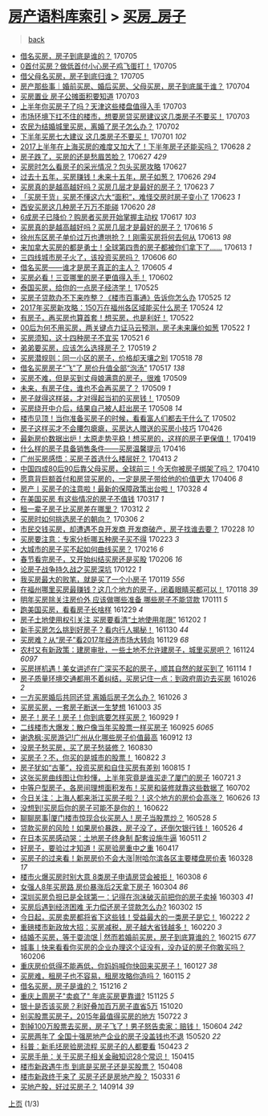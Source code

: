 [房产语料库索引](../../README.md)  > [买房_房子](买房_房子.md)
====
> [back](../README.md)

- [借名买房，房子到底是谁的？](http://jkwz.applinzi.com/ittc/6986871512098145284.html#%E5%80%9F%E5%90%8D%E4%B9%B0%E6%88%BF%EF%BC%8C%E6%88%BF%E5%AD%90%E5%88%B0%E5%BA%95%E6%98%AF%E8%B0%81%E7%9A%84%EF%BC%9F) 170705  
- [0首付买房？做低首付小心房子鸡飞蛋打！](http://jkwz.applinzi.com/ittc/6986848739455927301.html#0%E9%A6%96%E4%BB%98%E4%B9%B0%E6%88%BF%EF%BC%9F%E5%81%9A%E4%BD%8E%E9%A6%96%E4%BB%98%E5%B0%8F%E5%BF%83%E6%88%BF%E5%AD%90%E9%B8%A1%E9%A3%9E%E8%9B%8B%E6%89%93%EF%BC%81) 170705  
- [借父母名买房，房子到底归谁？](http://jkwz.applinzi.com/ittc/6986800785760191492.html#%E5%80%9F%E7%88%B6%E6%AF%8D%E5%90%8D%E4%B9%B0%E6%88%BF%EF%BC%8C%E6%88%BF%E5%AD%90%E5%88%B0%E5%BA%95%E5%BD%92%E8%B0%81%EF%BC%9F) 170705  
- [房产那些事｜婚前买房、婚后买房、父母买房，房子到底属于谁？](http://jkwz.applinzi.com/ittc/6986445784382702596.html#%E6%88%BF%E4%BA%A7%E9%82%A3%E4%BA%9B%E4%BA%8B%EF%BD%9C%E5%A9%9A%E5%89%8D%E4%B9%B0%E6%88%BF%E3%80%81%E5%A9%9A%E5%90%8E%E4%B9%B0%E6%88%BF%E3%80%81%E7%88%B6%E6%AF%8D%E4%B9%B0%E6%88%BF%EF%BC%8C%E6%88%BF%E5%AD%90%E5%88%B0%E5%BA%95%E5%B1%9E%E4%BA%8E%E8%B0%81%EF%BC%9F) 170704  
- [买房置业 房子公摊面积要知道](http://jkwz.applinzi.com/ittc/6986103141672944644.html#%E4%B9%B0%E6%88%BF%E7%BD%AE%E4%B8%9A+%E6%88%BF%E5%AD%90%E5%85%AC%E6%91%8A%E9%9D%A2%E7%A7%AF%E8%A6%81%E7%9F%A5%E9%81%93) 170703  
- [上半年你买房子了吗？天津这些楼盘值得入手](http://jkwz.applinzi.com/ittc/6986102306935145477.html#%E4%B8%8A%E5%8D%8A%E5%B9%B4%E4%BD%A0%E4%B9%B0%E6%88%BF%E5%AD%90%E4%BA%86%E5%90%97%EF%BC%9F%E5%A4%A9%E6%B4%A5%E8%BF%99%E4%BA%9B%E6%A5%BC%E7%9B%98%E5%80%BC%E5%BE%97%E5%85%A5%E6%89%8B) 170703  
- [市场环境下扛不住的楼市，想要房贷买房建议这几类房子不要买！](http://jkwz.applinzi.com/ittc/6986039883477812229.html#%E5%B8%82%E5%9C%BA%E7%8E%AF%E5%A2%83%E4%B8%8B%E6%89%9B%E4%B8%8D%E4%BD%8F%E7%9A%84%E6%A5%BC%E5%B8%82%EF%BC%8C%E6%83%B3%E8%A6%81%E6%88%BF%E8%B4%B7%E4%B9%B0%E6%88%BF%E5%BB%BA%E8%AE%AE%E8%BF%99%E5%87%A0%E7%B1%BB%E6%88%BF%E5%AD%90%E4%B8%8D%E8%A6%81%E4%B9%B0%EF%BC%81) 170703  
- [农民为结婚城里买房，离婚了房子怎么办？](http://jkwz.applinzi.com/ittc/6985834995170935813.html#%E5%86%9C%E6%B0%91%E4%B8%BA%E7%BB%93%E5%A9%9A%E5%9F%8E%E9%87%8C%E4%B9%B0%E6%88%BF%EF%BC%8C%E7%A6%BB%E5%A9%9A%E4%BA%86%E6%88%BF%E5%AD%90%E6%80%8E%E4%B9%88%E5%8A%9E%EF%BC%9F) 170702  
- [下半年买房七大建议 这几类房子不要买！](http://jkwz.applinzi.com/ittc/6985315838079796229.html#%E4%B8%8B%E5%8D%8A%E5%B9%B4%E4%B9%B0%E6%88%BF%E4%B8%83%E5%A4%A7%E5%BB%BA%E8%AE%AE+%E8%BF%99%E5%87%A0%E7%B1%BB%E6%88%BF%E5%AD%90%E4%B8%8D%E8%A6%81%E4%B9%B0%EF%BC%81) 170701 *102* 
- [2017上半年在上海买房的难度又加大了！下半年房子还能买吗？](http://jkwz.applinzi.com/ittc/6984293441906148356.html#2017%E4%B8%8A%E5%8D%8A%E5%B9%B4%E5%9C%A8%E4%B8%8A%E6%B5%B7%E4%B9%B0%E6%88%BF%E7%9A%84%E9%9A%BE%E5%BA%A6%E5%8F%88%E5%8A%A0%E5%A4%A7%E4%BA%86%EF%BC%81%E4%B8%8B%E5%8D%8A%E5%B9%B4%E6%88%BF%E5%AD%90%E8%BF%98%E8%83%BD%E4%B9%B0%E5%90%97%EF%BC%9F) 170628 *2* 
- [房子跌了，买房的还是愁眉苦脸？](http://jkwz.applinzi.com/ittc/6983951183507883012.html#%E6%88%BF%E5%AD%90%E8%B7%8C%E4%BA%86%EF%BC%8C%E4%B9%B0%E6%88%BF%E7%9A%84%E8%BF%98%E6%98%AF%E6%84%81%E7%9C%89%E8%8B%A6%E8%84%B8%EF%BC%9F) 170627 *429* 
- [买房时怎么看房子的采光情况？包头买房攻略](http://jkwz.applinzi.com/ittc/6983890050050688005.html#%E4%B9%B0%E6%88%BF%E6%97%B6%E6%80%8E%E4%B9%88%E7%9C%8B%E6%88%BF%E5%AD%90%E7%9A%84%E9%87%87%E5%85%89%E6%83%85%E5%86%B5%EF%BC%9F%E5%8C%85%E5%A4%B4%E4%B9%B0%E6%88%BF%E6%94%BB%E7%95%A5) 170627  
- [过去十五年，买房赚钱！未来十五年，房子如葱？](http://jkwz.applinzi.com/ittc/6983499621421548548.html#%E8%BF%87%E5%8E%BB%E5%8D%81%E4%BA%94%E5%B9%B4%EF%BC%8C%E4%B9%B0%E6%88%BF%E8%B5%9A%E9%92%B1%EF%BC%81%E6%9C%AA%E6%9D%A5%E5%8D%81%E4%BA%94%E5%B9%B4%EF%BC%8C%E6%88%BF%E5%AD%90%E5%A6%82%E8%91%B1%EF%BC%9F) 170626 *294* 
- [买房真的是越高越好吗？买房几层才是最好的房子？](http://jkwz.applinzi.com/ittc/6982420310430057477.html#%E4%B9%B0%E6%88%BF%E7%9C%9F%E7%9A%84%E6%98%AF%E8%B6%8A%E9%AB%98%E8%B6%8A%E5%A5%BD%E5%90%97%EF%BC%9F%E4%B9%B0%E6%88%BF%E5%87%A0%E5%B1%82%E6%89%8D%E6%98%AF%E6%9C%80%E5%A5%BD%E7%9A%84%E6%88%BF%E5%AD%90%EF%BC%9F) 170623 *7* 
- [「买房干货」买房不懂这六大“面积”，难怪交房时房子变小了](http://jkwz.applinzi.com/ittc/6982382658746057733.html#%E3%80%8C%E4%B9%B0%E6%88%BF%E5%B9%B2%E8%B4%A7%E3%80%8D%E4%B9%B0%E6%88%BF%E4%B8%8D%E6%87%82%E8%BF%99%E5%85%AD%E5%A4%A7%E2%80%9C%E9%9D%A2%E7%A7%AF%E2%80%9D%EF%BC%8C%E9%9A%BE%E6%80%AA%E4%BA%A4%E6%88%BF%E6%97%B6%E6%88%BF%E5%AD%90%E5%8F%98%E5%B0%8F%E4%BA%86) 170623 *1* 
- [西安买房这几种房子万万不能碰](http://jkwz.applinzi.com/ittc/6981289025594721285.html#%E8%A5%BF%E5%AE%89%E4%B9%B0%E6%88%BF%E8%BF%99%E5%87%A0%E7%A7%8D%E6%88%BF%E5%AD%90%E4%B8%87%E4%B8%87%E4%B8%8D%E8%83%BD%E7%A2%B0) 170620 *28* 
- [6成房子已降价？购房者买房开始掌握主动权](http://jkwz.applinzi.com/ittc/6980182920328119301.html#6%E6%88%90%E6%88%BF%E5%AD%90%E5%B7%B2%E9%99%8D%E4%BB%B7%EF%BC%9F%E8%B4%AD%E6%88%BF%E8%80%85%E4%B9%B0%E6%88%BF%E5%BC%80%E5%A7%8B%E6%8E%8C%E6%8F%A1%E4%B8%BB%E5%8A%A8%E6%9D%83) 170617 *103* 
- [买房真的是越高越好吗？买房几层才是最好的房子？](http://jkwz.applinzi.com/ittc/6979769870454359045.html#%E4%B9%B0%E6%88%BF%E7%9C%9F%E7%9A%84%E6%98%AF%E8%B6%8A%E9%AB%98%E8%B6%8A%E5%A5%BD%E5%90%97%EF%BC%9F%E4%B9%B0%E6%88%BF%E5%87%A0%E5%B1%82%E6%89%8D%E6%98%AF%E6%9C%80%E5%A5%BD%E7%9A%84%E6%88%BF%E5%AD%90%EF%BC%9F) 170616 *5* 
- [徐州东区房子单价过万也遭哄抢？！刚需买房将何去何从](http://jkwz.applinzi.com/ittc/6978698366618698756.html#%E5%BE%90%E5%B7%9E%E4%B8%9C%E5%8C%BA%E6%88%BF%E5%AD%90%E5%8D%95%E4%BB%B7%E8%BF%87%E4%B8%87%E4%B9%9F%E9%81%AD%E5%93%84%E6%8A%A2%EF%BC%9F%EF%BC%81%E5%88%9A%E9%9C%80%E4%B9%B0%E6%88%BF%E5%B0%86%E4%BD%95%E5%8E%BB%E4%BD%95%E4%BB%8E) 170613 *98* 
- [来加拿大买房的都是勇士！全球第四贵的房子都被你们拿下了……](http://jkwz.applinzi.com/ittc/6978501285488624645.html#%E6%9D%A5%E5%8A%A0%E6%8B%BF%E5%A4%A7%E4%B9%B0%E6%88%BF%E7%9A%84%E9%83%BD%E6%98%AF%E5%8B%87%E5%A3%AB%EF%BC%81%E5%85%A8%E7%90%83%E7%AC%AC%E5%9B%9B%E8%B4%B5%E7%9A%84%E6%88%BF%E5%AD%90%E9%83%BD%E8%A2%AB%E4%BD%A0%E4%BB%AC%E6%8B%BF%E4%B8%8B%E4%BA%86%E2%80%A6%E2%80%A6) 170613 *1* 
- [三四线城市房子火了，该投资买房吗？](http://jkwz.applinzi.com/ittc/6975973259643192324.html#%E4%B8%89%E5%9B%9B%E7%BA%BF%E5%9F%8E%E5%B8%82%E6%88%BF%E5%AD%90%E7%81%AB%E4%BA%86%EF%BC%8C%E8%AF%A5%E6%8A%95%E8%B5%84%E4%B9%B0%E6%88%BF%E5%90%97%EF%BC%9F) 170606 *60* 
- [借名买房——谁才是房子真正的主人？](http://jkwz.applinzi.com/ittc/6975705557007598596.html#%E5%80%9F%E5%90%8D%E4%B9%B0%E6%88%BF%E2%80%94%E2%80%94%E8%B0%81%E6%89%8D%E6%98%AF%E6%88%BF%E5%AD%90%E7%9C%9F%E6%AD%A3%E7%9A%84%E4%B8%BB%E4%BA%BA%EF%BC%9F) 170605 *4* 
- [买房必看！三亚哪里的房子更值得入手！](http://jkwz.applinzi.com/ittc/6974539628039111684.html#%E4%B9%B0%E6%88%BF%E5%BF%85%E7%9C%8B%EF%BC%81%E4%B8%89%E4%BA%9A%E5%93%AA%E9%87%8C%E7%9A%84%E6%88%BF%E5%AD%90%E6%9B%B4%E5%80%BC%E5%BE%97%E5%85%A5%E6%89%8B%EF%BC%81) 170602  
- [泰国买房，给你的一点房子经济学！](http://jkwz.applinzi.com/ittc/6971627287957996548.html#%E6%B3%B0%E5%9B%BD%E4%B9%B0%E6%88%BF%EF%BC%8C%E7%BB%99%E4%BD%A0%E7%9A%84%E4%B8%80%E7%82%B9%E6%88%BF%E5%AD%90%E7%BB%8F%E6%B5%8E%E5%AD%A6%EF%BC%81) 170525  
- [买房子贷款办不下来咋整？《楼市百事通》告诉你怎么办](http://jkwz.applinzi.com/ittc/6971383612816491525.html#%E4%B9%B0%E6%88%BF%E5%AD%90%E8%B4%B7%E6%AC%BE%E5%8A%9E%E4%B8%8D%E4%B8%8B%E6%9D%A5%E5%92%8B%E6%95%B4%EF%BC%9F%E3%80%8A%E6%A5%BC%E5%B8%82%E7%99%BE%E4%BA%8B%E9%80%9A%E3%80%8B%E5%91%8A%E8%AF%89%E4%BD%A0%E6%80%8E%E4%B9%88%E5%8A%9E) 170525 *12* 
- [2017年买房新攻略：150万在福州各区域能买什么房子](http://jkwz.applinzi.com/ittc/6971275654547899397.html#2017%E5%B9%B4%E4%B9%B0%E6%88%BF%E6%96%B0%E6%94%BB%E7%95%A5%EF%BC%9A150%E4%B8%87%E5%9C%A8%E7%A6%8F%E5%B7%9E%E5%90%84%E5%8C%BA%E5%9F%9F%E8%83%BD%E4%B9%B0%E4%BB%80%E4%B9%88%E6%88%BF%E5%AD%90) 170524 *12* 
- [有房子，再买房也算首套！想买房，也是利好！](http://jkwz.applinzi.com/ittc/6970515128947573765.html#%E6%9C%89%E6%88%BF%E5%AD%90%EF%BC%8C%E5%86%8D%E4%B9%B0%E6%88%BF%E4%B9%9F%E7%AE%97%E9%A6%96%E5%A5%97%EF%BC%81%E6%83%B3%E4%B9%B0%E6%88%BF%EF%BC%8C%E4%B9%9F%E6%98%AF%E5%88%A9%E5%A5%BD%EF%BC%81) 170522  
- [00后为何不用买房，两关键点力证马云预测，房子未来廉价如葱](http://jkwz.applinzi.com/ittc/6970496635707589637.html#00%E5%90%8E%E4%B8%BA%E4%BD%95%E4%B8%8D%E7%94%A8%E4%B9%B0%E6%88%BF%EF%BC%8C%E4%B8%A4%E5%85%B3%E9%94%AE%E7%82%B9%E5%8A%9B%E8%AF%81%E9%A9%AC%E4%BA%91%E9%A2%84%E6%B5%8B%EF%BC%8C%E6%88%BF%E5%AD%90%E6%9C%AA%E6%9D%A5%E5%BB%89%E4%BB%B7%E5%A6%82%E8%91%B1) 170522 *1* 
- [买房须知，这十四种房子不宜买](http://jkwz.applinzi.com/ittc/6969699837581722628.html#%E4%B9%B0%E6%88%BF%E9%A1%BB%E7%9F%A5%EF%BC%8C%E8%BF%99%E5%8D%81%E5%9B%9B%E7%A7%8D%E6%88%BF%E5%AD%90%E4%B8%8D%E5%AE%9C%E4%B9%B0) 170521 *6* 
- [弟弟要买房，应该怎么选择房子？](http://jkwz.applinzi.com/ittc/6969274119966163973.html#%E5%BC%9F%E5%BC%9F%E8%A6%81%E4%B9%B0%E6%88%BF%EF%BC%8C%E5%BA%94%E8%AF%A5%E6%80%8E%E4%B9%88%E9%80%89%E6%8B%A9%E6%88%BF%E5%AD%90%EF%BC%9F) 170519 *2* 
- [买房潜规则：同一小区的房子，价格却天壤之别](http://jkwz.applinzi.com/ittc/6968953385171551236.html#%E4%B9%B0%E6%88%BF%E6%BD%9C%E8%A7%84%E5%88%99%EF%BC%9A%E5%90%8C%E4%B8%80%E5%B0%8F%E5%8C%BA%E7%9A%84%E6%88%BF%E5%AD%90%EF%BC%8C%E4%BB%B7%E6%A0%BC%E5%8D%B4%E5%A4%A9%E5%A3%A4%E4%B9%8B%E5%88%AB) 170518 *78* 
- [借名买房房子“飞”了 房价升值全部“泡汤”](http://jkwz.applinzi.com/ittc/6968580531510838276.html#%E5%80%9F%E5%90%8D%E4%B9%B0%E6%88%BF%E6%88%BF%E5%AD%90%E2%80%9C%E9%A3%9E%E2%80%9D%E4%BA%86+%E6%88%BF%E4%BB%B7%E5%8D%87%E5%80%BC%E5%85%A8%E9%83%A8%E2%80%9C%E6%B3%A1%E6%B1%A4%E2%80%9D) 170517 *138* 
- [买房不难，但是买到丈母娘满意的房子，很难](http://jkwz.applinzi.com/ittc/6965792863806817285.html#%E4%B9%B0%E6%88%BF%E4%B8%8D%E9%9A%BE%EF%BC%8C%E4%BD%86%E6%98%AF%E4%B9%B0%E5%88%B0%E4%B8%88%E6%AF%8D%E5%A8%98%E6%BB%A1%E6%84%8F%E7%9A%84%E6%88%BF%E5%AD%90%EF%BC%8C%E5%BE%88%E9%9A%BE) 170509  
- [未来，有房子住，谁也不会再买房了？](http://jkwz.applinzi.com/ittc/6965683024879420421.html#%E6%9C%AA%E6%9D%A5%EF%BC%8C%E6%9C%89%E6%88%BF%E5%AD%90%E4%BD%8F%EF%BC%8C%E8%B0%81%E4%B9%9F%E4%B8%8D%E4%BC%9A%E5%86%8D%E4%B9%B0%E6%88%BF%E4%BA%86%EF%BC%9F) 170509 *1* 
- [房子就得这样装，才对得起当初的买房钱！](http://jkwz.applinzi.com/ittc/6965615722561537028.html#%E6%88%BF%E5%AD%90%E5%B0%B1%E5%BE%97%E8%BF%99%E6%A0%B7%E8%A3%85%EF%BC%8C%E6%89%8D%E5%AF%B9%E5%BE%97%E8%B5%B7%E5%BD%93%E5%88%9D%E7%9A%84%E4%B9%B0%E6%88%BF%E9%92%B1%EF%BC%81) 170509  
- [买房绕开中介后，结果自己被人赶出房子](http://jkwz.applinzi.com/ittc/6965392997620384772.html#%E4%B9%B0%E6%88%BF%E7%BB%95%E5%BC%80%E4%B8%AD%E4%BB%8B%E5%90%8E%EF%BC%8C%E7%BB%93%E6%9E%9C%E8%87%AA%E5%B7%B1%E8%A2%AB%E4%BA%BA%E8%B5%B6%E5%87%BA%E6%88%BF%E5%AD%90) 170508 *14* 
- [楼市见顶！当你准备买房子的时候，看看富人们都去干什么了](http://jkwz.applinzi.com/ittc/6963104104506196997.html#%E6%A5%BC%E5%B8%82%E8%A7%81%E9%A1%B6%EF%BC%81%E5%BD%93%E4%BD%A0%E5%87%86%E5%A4%87%E4%B9%B0%E6%88%BF%E5%AD%90%E7%9A%84%E6%97%B6%E5%80%99%EF%BC%8C%E7%9C%8B%E7%9C%8B%E5%AF%8C%E4%BA%BA%E4%BB%AC%E9%83%BD%E5%8E%BB%E5%B9%B2%E4%BB%80%E4%B9%88%E4%BA%86) 170502  
- [房子这样买才不会腰包瘪瘪，买房达人赠送的买房小技巧](http://jkwz.applinzi.com/ittc/6960979006345184261.html#%E6%88%BF%E5%AD%90%E8%BF%99%E6%A0%B7%E4%B9%B0%E6%89%8D%E4%B8%8D%E4%BC%9A%E8%85%B0%E5%8C%85%E7%98%AA%E7%98%AA%EF%BC%8C%E4%B9%B0%E6%88%BF%E8%BE%BE%E4%BA%BA%E8%B5%A0%E9%80%81%E7%9A%84%E4%B9%B0%E6%88%BF%E5%B0%8F%E6%8A%80%E5%B7%A7) 170426  
- [最新房价数据出炉！太原走势平稳！想买房的，这样的房子更保值！](http://jkwz.applinzi.com/ittc/6958363959873766404.html#%E6%9C%80%E6%96%B0%E6%88%BF%E4%BB%B7%E6%95%B0%E6%8D%AE%E5%87%BA%E7%82%89%EF%BC%81%E5%A4%AA%E5%8E%9F%E8%B5%B0%E5%8A%BF%E5%B9%B3%E7%A8%B3%EF%BC%81%E6%83%B3%E4%B9%B0%E6%88%BF%E7%9A%84%EF%BC%8C%E8%BF%99%E6%A0%B7%E7%9A%84%E6%88%BF%E5%AD%90%E6%9B%B4%E4%BF%9D%E5%80%BC%EF%BC%81) 170419  
- [什么样的房子具备销售条件——买房温馨提示](http://jkwz.applinzi.com/ittc/6957058196828062724.html#%E4%BB%80%E4%B9%88%E6%A0%B7%E7%9A%84%E6%88%BF%E5%AD%90%E5%85%B7%E5%A4%87%E9%94%80%E5%94%AE%E6%9D%A1%E4%BB%B6%E2%80%94%E2%80%94%E4%B9%B0%E6%88%BF%E6%B8%A9%E9%A6%A8%E6%8F%90%E7%A4%BA) 170416  
- [广州买房感悟：买房子首选什么楼层好？](http://jkwz.applinzi.com/ittc/6956078918745457668.html#%E5%B9%BF%E5%B7%9E%E4%B9%B0%E6%88%BF%E6%84%9F%E6%82%9F%EF%BC%9A%E4%B9%B0%E6%88%BF%E5%AD%90%E9%A6%96%E9%80%89%E4%BB%80%E4%B9%88%E6%A5%BC%E5%B1%82%E5%A5%BD%EF%BC%9F) 170413 *2* 
- [中国四成80后90后靠父母买房，全球前三！今天你被房子绑架了吗？](http://jkwz.applinzi.com/ittc/6954975941427201028.html#%E4%B8%AD%E5%9B%BD%E5%9B%9B%E6%88%9080%E5%90%8E90%E5%90%8E%E9%9D%A0%E7%88%B6%E6%AF%8D%E4%B9%B0%E6%88%BF%EF%BC%8C%E5%85%A8%E7%90%83%E5%89%8D%E4%B8%89%EF%BC%81%E4%BB%8A%E5%A4%A9%E4%BD%A0%E8%A2%AB%E6%88%BF%E5%AD%90%E7%BB%91%E6%9E%B6%E4%BA%86%E5%90%97%EF%BC%9F) 170410  
- [愿意背巨额首付和房贷买房的，一定是房子带给他的价值更大](http://jkwz.applinzi.com/ittc/6953527681948845060.html#%E6%84%BF%E6%84%8F%E8%83%8C%E5%B7%A8%E9%A2%9D%E9%A6%96%E4%BB%98%E5%92%8C%E6%88%BF%E8%B4%B7%E4%B9%B0%E6%88%BF%E7%9A%84%EF%BC%8C%E4%B8%80%E5%AE%9A%E6%98%AF%E6%88%BF%E5%AD%90%E5%B8%A6%E7%BB%99%E4%BB%96%E7%9A%84%E4%BB%B7%E5%80%BC%E6%9B%B4%E5%A4%A7) 170406 *8* 
- [房产丨买房子的注意啦！最新的保障政策出台啦！](http://jkwz.applinzi.com/ittc/6950198821215798276.html#%E6%88%BF%E4%BA%A7%E4%B8%A8%E4%B9%B0%E6%88%BF%E5%AD%90%E7%9A%84%E6%B3%A8%E6%84%8F%E5%95%A6%EF%BC%81%E6%9C%80%E6%96%B0%E7%9A%84%E4%BF%9D%E9%9A%9C%E6%94%BF%E7%AD%96%E5%87%BA%E5%8F%B0%E5%95%A6%EF%BC%81) 170328 *4* 
- [在美国买房 有这些情况的房子不值钱](http://jkwz.applinzi.com/ittc/6945866571154195461.html#%E5%9C%A8%E7%BE%8E%E5%9B%BD%E4%B9%B0%E6%88%BF+%E6%9C%89%E8%BF%99%E4%BA%9B%E6%83%85%E5%86%B5%E7%9A%84%E6%88%BF%E5%AD%90%E4%B8%8D%E5%80%BC%E9%92%B1) 170317 *1* 
- [租一辈子房子比买房差在哪里？](http://jkwz.applinzi.com/ittc/6944081558960079877.html#%E7%A7%9F%E4%B8%80%E8%BE%88%E5%AD%90%E6%88%BF%E5%AD%90%E6%AF%94%E4%B9%B0%E6%88%BF%E5%B7%AE%E5%9C%A8%E5%93%AA%E9%87%8C%EF%BC%9F) 170312 *2* 
- [买房时如何挑选房子的朝向？](http://jkwz.applinzi.com/ittc/6941980146193138692.html#%E4%B9%B0%E6%88%BF%E6%97%B6%E5%A6%82%E4%BD%95%E6%8C%91%E9%80%89%E6%88%BF%E5%AD%90%E7%9A%84%E6%9C%9D%E5%90%91%EF%BC%9F) 170306 *2* 
- [市民交钱买房，却遭遇不良开发商 开发商破产，房子找谁去要？](http://jkwz.applinzi.com/ittc/6939747365190894596.html#%E5%B8%82%E6%B0%91%E4%BA%A4%E9%92%B1%E4%B9%B0%E6%88%BF%EF%BC%8C%E5%8D%B4%E9%81%AD%E9%81%87%E4%B8%8D%E8%89%AF%E5%BC%80%E5%8F%91%E5%95%86+%E5%BC%80%E5%8F%91%E5%95%86%E7%A0%B4%E4%BA%A7%EF%BC%8C%E6%88%BF%E5%AD%90%E6%89%BE%E8%B0%81%E5%8E%BB%E8%A6%81%EF%BC%9F) 170228 *10* 
- [买房要注意：专家分析哪五种房子买不得](http://jkwz.applinzi.com/ittc/6937882416936125444.html#%E4%B9%B0%E6%88%BF%E8%A6%81%E6%B3%A8%E6%84%8F%EF%BC%9A%E4%B8%93%E5%AE%B6%E5%88%86%E6%9E%90%E5%93%AA%E4%BA%94%E7%A7%8D%E6%88%BF%E5%AD%90%E4%B9%B0%E4%B8%8D%E5%BE%97) 170223 *3* 
- [大城市的房子买不起如何曲线买房？](http://jkwz.applinzi.com/ittc/6935188444426011653.html#%E5%A4%A7%E5%9F%8E%E5%B8%82%E7%9A%84%E6%88%BF%E5%AD%90%E4%B9%B0%E4%B8%8D%E8%B5%B7%E5%A6%82%E4%BD%95%E6%9B%B2%E7%BA%BF%E4%B9%B0%E6%88%BF%EF%BC%9F) 170216 *6* 
- [春节看完房子，又开始纠结买房还是买股](http://jkwz.applinzi.com/ittc/6931417018598425604.html#%E6%98%A5%E8%8A%82%E7%9C%8B%E5%AE%8C%E6%88%BF%E5%AD%90%EF%BC%8C%E5%8F%88%E5%BC%80%E5%A7%8B%E7%BA%A0%E7%BB%93%E4%B9%B0%E6%88%BF%E8%BF%98%E6%98%AF%E4%B9%B0%E8%82%A1) 170206 *16* 
- [论房子战争持久战之买房深坑](http://jkwz.applinzi.com/ittc/6926033648200713221.html#%E8%AE%BA%E6%88%BF%E5%AD%90%E6%88%98%E4%BA%89%E6%8C%81%E4%B9%85%E6%88%98%E4%B9%8B%E4%B9%B0%E6%88%BF%E6%B7%B1%E5%9D%91) 170122 *1* 
- [我买房最大的败笔，就是买了一个小房子](http://jkwz.applinzi.com/ittc/6924774839067083780.html#%E6%88%91%E4%B9%B0%E6%88%BF%E6%9C%80%E5%A4%A7%E7%9A%84%E8%B4%A5%E7%AC%94%EF%BC%8C%E5%B0%B1%E6%98%AF%E4%B9%B0%E4%BA%86%E4%B8%80%E4%B8%AA%E5%B0%8F%E6%88%BF%E5%AD%90) 170119 *556* 
- [在福州哪里买房最赚钱？这几个地方的房子，闭着眼睛买都可以！](http://jkwz.applinzi.com/ittc/6924527847007060996.html#%E5%9C%A8%E7%A6%8F%E5%B7%9E%E5%93%AA%E9%87%8C%E4%B9%B0%E6%88%BF%E6%9C%80%E8%B5%9A%E9%92%B1%EF%BC%9F%E8%BF%99%E5%87%A0%E4%B8%AA%E5%9C%B0%E6%96%B9%E7%9A%84%E6%88%BF%E5%AD%90%EF%BC%8C%E9%97%AD%E7%9D%80%E7%9C%BC%E7%9D%9B%E4%B9%B0%E9%83%BD%E5%8F%AF%E4%BB%A5%EF%BC%81) 170118 *39* 
- [明年买房除关注房价外 应该做哪些准备 哪些房子不能贷款](http://jkwz.applinzi.com/ittc/6922006992834266116.html#%E6%98%8E%E5%B9%B4%E4%B9%B0%E6%88%BF%E9%99%A4%E5%85%B3%E6%B3%A8%E6%88%BF%E4%BB%B7%E5%A4%96+%E5%BA%94%E8%AF%A5%E5%81%9A%E5%93%AA%E4%BA%9B%E5%87%86%E5%A4%87+%E5%93%AA%E4%BA%9B%E6%88%BF%E5%AD%90%E4%B8%8D%E8%83%BD%E8%B4%B7%E6%AC%BE) 170111 *5* 
- [跑美国买房，看看房子长啥样](http://jkwz.applinzi.com/ittc/6917183742287545348.html#%E8%B7%91%E7%BE%8E%E5%9B%BD%E4%B9%B0%E6%88%BF%EF%BC%8C%E7%9C%8B%E7%9C%8B%E6%88%BF%E5%AD%90%E9%95%BF%E5%95%A5%E6%A0%B7) 161229 *4* 
- [房子土地使用权引关注 买房要看清“土地使用年限”](http://jkwz.applinzi.com/ittc/6907060272966943749.html#%E6%88%BF%E5%AD%90%E5%9C%9F%E5%9C%B0%E4%BD%BF%E7%94%A8%E6%9D%83%E5%BC%95%E5%85%B3%E6%B3%A8+%E4%B9%B0%E6%88%BF%E8%A6%81%E7%9C%8B%E6%B8%85%E2%80%9C%E5%9C%9F%E5%9C%B0%E4%BD%BF%E7%94%A8%E5%B9%B4%E9%99%90%E2%80%9D) 161202 *1* 
- [新手买房怎么挑到好房子？看内行人揭秘！](http://jkwz.applinzi.com/ittc/6906362255364326405.html#%E6%96%B0%E6%89%8B%E4%B9%B0%E6%88%BF%E6%80%8E%E4%B9%88%E6%8C%91%E5%88%B0%E5%A5%BD%E6%88%BF%E5%AD%90%EF%BC%9F%E7%9C%8B%E5%86%85%E8%A1%8C%E4%BA%BA%E6%8F%AD%E7%A7%98%EF%BC%81) 161130 *44* 
- [买房难？从“房子”看2017年经济市场大转向](http://jkwz.applinzi.com/ittc/6905868594025333764.html#%E4%B9%B0%E6%88%BF%E9%9A%BE%EF%BC%9F%E4%BB%8E%E2%80%9C%E6%88%BF%E5%AD%90%E2%80%9D%E7%9C%8B2017%E5%B9%B4%E7%BB%8F%E6%B5%8E%E5%B8%82%E5%9C%BA%E5%A4%A7%E8%BD%AC%E5%90%91) 161129 *68* 
- [农村又有新政策：建房审批，一些土地不允许建房子，城里买房吧？](http://jkwz.applinzi.com/ittc/6904082003955024901.html#%E5%86%9C%E6%9D%91%E5%8F%88%E6%9C%89%E6%96%B0%E6%94%BF%E7%AD%96%EF%BC%9A%E5%BB%BA%E6%88%BF%E5%AE%A1%E6%89%B9%EF%BC%8C%E4%B8%80%E4%BA%9B%E5%9C%9F%E5%9C%B0%E4%B8%8D%E5%85%81%E8%AE%B8%E5%BB%BA%E6%88%BF%E5%AD%90%EF%BC%8C%E5%9F%8E%E9%87%8C%E4%B9%B0%E6%88%BF%E5%90%A7%EF%BC%9F) 161124 *6097* 
- [买房拼机遇！美女讲述在广深买不起的房子，顺其自然的就买到了](http://jkwz.applinzi.com/ittc/6900469495381885956.html#%E4%B9%B0%E6%88%BF%E6%8B%BC%E6%9C%BA%E9%81%87%EF%BC%81%E7%BE%8E%E5%A5%B3%E8%AE%B2%E8%BF%B0%E5%9C%A8%E5%B9%BF%E6%B7%B1%E4%B9%B0%E4%B8%8D%E8%B5%B7%E7%9A%84%E6%88%BF%E5%AD%90%EF%BC%8C%E9%A1%BA%E5%85%B6%E8%87%AA%E7%84%B6%E7%9A%84%E5%B0%B1%E4%B9%B0%E5%88%B0%E4%BA%86) 161114 *1* 
- [房子质量环境交通都用不着纠结，买房记住一点：到政府周边去买房](http://jkwz.applinzi.com/ittc/6893336552091943941.html#%E6%88%BF%E5%AD%90%E8%B4%A8%E9%87%8F%E7%8E%AF%E5%A2%83%E4%BA%A4%E9%80%9A%E9%83%BD%E7%94%A8%E4%B8%8D%E7%9D%80%E7%BA%A0%E7%BB%93%EF%BC%8C%E4%B9%B0%E6%88%BF%E8%AE%B0%E4%BD%8F%E4%B8%80%E7%82%B9%EF%BC%9A%E5%88%B0%E6%94%BF%E5%BA%9C%E5%91%A8%E8%BE%B9%E5%8E%BB%E4%B9%B0%E6%88%BF) 161026 *2* 
- [一方买房婚后共同还贷 离婚后房子怎么办？](http://jkwz.applinzi.com/ittc/6893225779814466564.html#%E4%B8%80%E6%96%B9%E4%B9%B0%E6%88%BF%E5%A9%9A%E5%90%8E%E5%85%B1%E5%90%8C%E8%BF%98%E8%B4%B7+%E7%A6%BB%E5%A9%9A%E5%90%8E%E6%88%BF%E5%AD%90%E6%80%8E%E4%B9%88%E5%8A%9E%EF%BC%9F) 161026 *3* 
- [买房买房，一套房子断送一生梦想](http://jkwz.applinzi.com/ittc/6884764487302775812.html#%E4%B9%B0%E6%88%BF%E4%B9%B0%E6%88%BF%EF%BC%8C%E4%B8%80%E5%A5%97%E6%88%BF%E5%AD%90%E6%96%AD%E9%80%81%E4%B8%80%E7%94%9F%E6%A2%A6%E6%83%B3) 161003 *35* 
- [房子！房子！房子！你到底要怎样买房？](http://jkwz.applinzi.com/ittc/6883315632283599876.html#%E6%88%BF%E5%AD%90%EF%BC%81%E6%88%BF%E5%AD%90%EF%BC%81%E6%88%BF%E5%AD%90%EF%BC%81%E4%BD%A0%E5%88%B0%E5%BA%95%E8%A6%81%E6%80%8E%E6%A0%B7%E4%B9%B0%E6%88%BF%EF%BC%9F) 160929 *1* 
- [二线楼市大爆发：散户像当年买股票一样买房子](http://jkwz.applinzi.com/ittc/6881896046795424772.html#%E4%BA%8C%E7%BA%BF%E6%A5%BC%E5%B8%82%E5%A4%A7%E7%88%86%E5%8F%91%EF%BC%9A%E6%95%A3%E6%88%B7%E5%83%8F%E5%BD%93%E5%B9%B4%E4%B9%B0%E8%82%A1%E7%A5%A8%E4%B8%80%E6%A0%B7%E4%B9%B0%E6%88%BF%E5%AD%90) 160925 *6065* 
- [谢逸枫:买房游记!广州从化哪些房子价值最高](http://jkwz.applinzi.com/ittc/6877000486409995269.html#%E8%B0%A2%E9%80%B8%E6%9E%AB%3A%E4%B9%B0%E6%88%BF%E6%B8%B8%E8%AE%B0%21%E5%B9%BF%E5%B7%9E%E4%BB%8E%E5%8C%96%E5%93%AA%E4%BA%9B%E6%88%BF%E5%AD%90%E4%BB%B7%E5%80%BC%E6%9C%80%E9%AB%98) 160912 *13* 
- [没房子愁买房，买了房子愁装修？](http://jkwz.applinzi.com/ittc/6872137193665070084.html#%E6%B2%A1%E6%88%BF%E5%AD%90%E6%84%81%E4%B9%B0%E6%88%BF%EF%BC%8C%E4%B9%B0%E4%BA%86%E6%88%BF%E5%AD%90%E6%84%81%E8%A3%85%E4%BF%AE%EF%BC%9F) 160830  
- [买房子？不，你买的是城市的股票！](http://jkwz.applinzi.com/ittc/6869239528090502149.html#%E4%B9%B0%E6%88%BF%E5%AD%90%EF%BC%9F%E4%B8%8D%EF%BC%8C%E4%BD%A0%E4%B9%B0%E7%9A%84%E6%98%AF%E5%9F%8E%E5%B8%82%E7%9A%84%E8%82%A1%E7%A5%A8%EF%BC%81) 160822 *3* 
- [房子犹如“古董”，投资买房和自住买房有差别](http://jkwz.applinzi.com/ittc/6866614819473589252.html#%E6%88%BF%E5%AD%90%E7%8A%B9%E5%A6%82%E2%80%9C%E5%8F%A4%E8%91%A3%E2%80%9D%EF%BC%8C%E6%8A%95%E8%B5%84%E4%B9%B0%E6%88%BF%E5%92%8C%E8%87%AA%E4%BD%8F%E4%B9%B0%E6%88%BF%E6%9C%89%E5%B7%AE%E5%88%AB) 160815 *1* 
- [这张买房曲线图让你秒懂，上半年究竟是谁买走了厦门的房子](http://jkwz.applinzi.com/ittc/6857254061396722693.html#%E8%BF%99%E5%BC%A0%E4%B9%B0%E6%88%BF%E6%9B%B2%E7%BA%BF%E5%9B%BE%E8%AE%A9%E4%BD%A0%E7%A7%92%E6%87%82%EF%BC%8C%E4%B8%8A%E5%8D%8A%E5%B9%B4%E7%A9%B6%E7%AB%9F%E6%98%AF%E8%B0%81%E4%B9%B0%E8%B5%B0%E4%BA%86%E5%8E%A6%E9%97%A8%E7%9A%84%E6%88%BF%E5%AD%90) 160721 *3* 
- [中等户型房子，各房间理想面积发布！买房和装修就靠这些数据了](http://jkwz.applinzi.com/ittc/6850230540304909317.html#%E4%B8%AD%E7%AD%89%E6%88%B7%E5%9E%8B%E6%88%BF%E5%AD%90%EF%BC%8C%E5%90%84%E6%88%BF%E9%97%B4%E7%90%86%E6%83%B3%E9%9D%A2%E7%A7%AF%E5%8F%91%E5%B8%83%EF%BC%81%E4%B9%B0%E6%88%BF%E5%92%8C%E8%A3%85%E4%BF%AE%E5%B0%B1%E9%9D%A0%E8%BF%99%E4%BA%9B%E6%95%B0%E6%8D%AE%E4%BA%86) 160702  
- [今日关注：上海人都来浙江买房子啦？！这个地方的房价会高涨？](http://jkwz.applinzi.com/ittc/6848084880499672069.html#%E4%BB%8A%E6%97%A5%E5%85%B3%E6%B3%A8%EF%BC%9A%E4%B8%8A%E6%B5%B7%E4%BA%BA%E9%83%BD%E6%9D%A5%E6%B5%99%E6%B1%9F%E4%B9%B0%E6%88%BF%E5%AD%90%E5%95%A6%EF%BC%9F%EF%BC%81%E8%BF%99%E4%B8%AA%E5%9C%B0%E6%96%B9%E7%9A%84%E6%88%BF%E4%BB%B7%E4%BC%9A%E9%AB%98%E6%B6%A8%EF%BC%9F) 160626 *13* 
- [没想到!买房后你的房子可能不是你的！](http://jkwz.applinzi.com/ittc/6846490563976889349.html#%E6%B2%A1%E6%83%B3%E5%88%B0%21%E4%B9%B0%E6%88%BF%E5%90%8E%E4%BD%A0%E7%9A%84%E6%88%BF%E5%AD%90%E5%8F%AF%E8%83%BD%E4%B8%8D%E6%98%AF%E4%BD%A0%E7%9A%84%EF%BC%81) 160622  
- [聊聊房事|厦门楼市惊现合伙买房人！房子当股票炒？](http://jkwz.applinzi.com/ittc/6837203068453913605.html#%E8%81%8A%E8%81%8A%E6%88%BF%E4%BA%8B%7C%E5%8E%A6%E9%97%A8%E6%A5%BC%E5%B8%82%E6%83%8A%E7%8E%B0%E5%90%88%E4%BC%99%E4%B9%B0%E6%88%BF%E4%BA%BA%EF%BC%81%E6%88%BF%E5%AD%90%E5%BD%93%E8%82%A1%E7%A5%A8%E7%82%92%EF%BC%9F) 160528 *5* 
- [贷款买房的风险！如果房价暴跌，房子没了，还倒欠银行钱！](http://jkwz.applinzi.com/ittc/6836540727164929028.html#%E8%B4%B7%E6%AC%BE%E4%B9%B0%E6%88%BF%E7%9A%84%E9%A3%8E%E9%99%A9%EF%BC%81%E5%A6%82%E6%9E%9C%E6%88%BF%E4%BB%B7%E6%9A%B4%E8%B7%8C%EF%BC%8C%E6%88%BF%E5%AD%90%E6%B2%A1%E4%BA%86%EF%BC%8C%E8%BF%98%E5%80%92%E6%AC%A0%E9%93%B6%E8%A1%8C%E9%92%B1%EF%BC%81) 160526 *4* 
- [在日本买房感动哭：土地房子终身制 配套设施牛逼](http://jkwz.applinzi.com/ittc/6830919882530882565.html#%E5%9C%A8%E6%97%A5%E6%9C%AC%E4%B9%B0%E6%88%BF%E6%84%9F%E5%8A%A8%E5%93%AD%EF%BC%9A%E5%9C%9F%E5%9C%B0%E6%88%BF%E5%AD%90%E7%BB%88%E8%BA%AB%E5%88%B6+%E9%85%8D%E5%A5%97%E8%AE%BE%E6%96%BD%E7%89%9B%E9%80%BC) 160511 *2* 
- [好房子，要验过才知道！买房验房重中之重](http://jkwz.applinzi.com/ittc/6822040545274627077.html#%E5%A5%BD%E6%88%BF%E5%AD%90%EF%BC%8C%E8%A6%81%E9%AA%8C%E8%BF%87%E6%89%8D%E7%9F%A5%E9%81%93%EF%BC%81%E4%B9%B0%E6%88%BF%E9%AA%8C%E6%88%BF%E9%87%8D%E4%B8%AD%E4%B9%8B%E9%87%8D) 160417  
- [买房子的过来看！新房房价不会大涨|附哈尔滨各区主要楼盘房价表](http://jkwz.applinzi.com/ittc/6814717618657166341.html#%E4%B9%B0%E6%88%BF%E5%AD%90%E7%9A%84%E8%BF%87%E6%9D%A5%E7%9C%8B%EF%BC%81%E6%96%B0%E6%88%BF%E6%88%BF%E4%BB%B7%E4%B8%8D%E4%BC%9A%E5%A4%A7%E6%B6%A8%7C%E9%99%84%E5%93%88%E5%B0%94%E6%BB%A8%E5%90%84%E5%8C%BA%E4%B8%BB%E8%A6%81%E6%A5%BC%E7%9B%98%E6%88%BF%E4%BB%B7%E8%A1%A8) 160328 *17* 
- [楼市火爆买房时别大意 8类房子申请房贷会被拒！](http://jkwz.applinzi.com/ittc/6807246779393246213.html#%E6%A5%BC%E5%B8%82%E7%81%AB%E7%88%86%E4%B9%B0%E6%88%BF%E6%97%B6%E5%88%AB%E5%A4%A7%E6%84%8F+8%E7%B1%BB%E6%88%BF%E5%AD%90%E7%94%B3%E8%AF%B7%E6%88%BF%E8%B4%B7%E4%BC%9A%E8%A2%AB%E6%8B%92%EF%BC%81) 160308 *6* 
- [女强人8年买房路 房价暴涨后2天拿下房子](http://jkwz.applinzi.com/ittc/6805827472645948420.html#%E5%A5%B3%E5%BC%BA%E4%BA%BA8%E5%B9%B4%E4%B9%B0%E6%88%BF%E8%B7%AF+%E6%88%BF%E4%BB%B7%E6%9A%B4%E6%B6%A8%E5%90%8E2%E5%A4%A9%E6%8B%BF%E4%B8%8B%E6%88%BF%E5%AD%90) 160304 *86* 
- [深圳买房负担已是全球第一：记得在泡沫破灭前把你的房子卖掉](http://jkwz.applinzi.com/ittc/6805377445146395652.html#%E6%B7%B1%E5%9C%B3%E4%B9%B0%E6%88%BF%E8%B4%9F%E6%8B%85%E5%B7%B2%E6%98%AF%E5%85%A8%E7%90%83%E7%AC%AC%E4%B8%80%EF%BC%9A%E8%AE%B0%E5%BE%97%E5%9C%A8%E6%B3%A1%E6%B2%AB%E7%A0%B4%E7%81%AD%E5%89%8D%E6%8A%8A%E4%BD%A0%E7%9A%84%E6%88%BF%E5%AD%90%E5%8D%96%E6%8E%89) 160303 *41* 
- [买房后遇到经济困难 无力偿还房子贷款怎么办?](http://jkwz.applinzi.com/ittc/6805133380026893317.html#%E4%B9%B0%E6%88%BF%E5%90%8E%E9%81%87%E5%88%B0%E7%BB%8F%E6%B5%8E%E5%9B%B0%E9%9A%BE+%E6%97%A0%E5%8A%9B%E5%81%BF%E8%BF%98%E6%88%BF%E5%AD%90%E8%B4%B7%E6%AC%BE%E6%80%8E%E4%B9%88%E5%8A%9E%3F) 160302 *15* 
- [今日起，买房卖房都将省下这些钱！受益最大的一类房子是它！](http://jkwz.applinzi.com/ittc/6801730587958182916.html#%E4%BB%8A%E6%97%A5%E8%B5%B7%EF%BC%8C%E4%B9%B0%E6%88%BF%E5%8D%96%E6%88%BF%E9%83%BD%E5%B0%86%E7%9C%81%E4%B8%8B%E8%BF%99%E4%BA%9B%E9%92%B1%EF%BC%81%E5%8F%97%E7%9B%8A%E6%9C%80%E5%A4%A7%E7%9A%84%E4%B8%80%E7%B1%BB%E6%88%BF%E5%AD%90%E6%98%AF%E5%AE%83%EF%BC%81) 160222 *2* 
- [重磅楼市新政放大招：买房减税，房子越大省钱越多！](http://jkwz.applinzi.com/ittc/6800821405268575236.html#%E9%87%8D%E7%A3%85%E6%A5%BC%E5%B8%82%E6%96%B0%E6%94%BF%E6%94%BE%E5%A4%A7%E6%8B%9B%EF%BC%9A%E4%B9%B0%E6%88%BF%E5%87%8F%E7%A8%8E%EF%BC%8C%E6%88%BF%E5%AD%90%E8%B6%8A%E5%A4%A7%E7%9C%81%E9%92%B1%E8%B6%8A%E5%A4%9A%EF%BC%81) 160220 *3* 
- [结婚不买房，等于耍流氓 | 然而若婚前买房，房子到底算谁的？](http://jkwz.applinzi.com/ittc/6799042368808420356.html#%E7%BB%93%E5%A9%9A%E4%B8%8D%E4%B9%B0%E6%88%BF%EF%BC%8C%E7%AD%89%E4%BA%8E%E8%80%8D%E6%B5%81%E6%B0%93+%7C+%E7%84%B6%E8%80%8C%E8%8B%A5%E5%A9%9A%E5%89%8D%E4%B9%B0%E6%88%BF%EF%BC%8C%E6%88%BF%E5%AD%90%E5%88%B0%E5%BA%95%E7%AE%97%E8%B0%81%E7%9A%84%EF%BC%9F) 160215 *677* 
- [城事丨快来看看你买房的企业办理这个证没有，没办证的房子你敢买吗？](http://jkwz.applinzi.com/ittc/6795808862754046981.html#%E5%9F%8E%E4%BA%8B%E4%B8%A8%E5%BF%AB%E6%9D%A5%E7%9C%8B%E7%9C%8B%E4%BD%A0%E4%B9%B0%E6%88%BF%E7%9A%84%E4%BC%81%E4%B8%9A%E5%8A%9E%E7%90%86%E8%BF%99%E4%B8%AA%E8%AF%81%E6%B2%A1%E6%9C%89%EF%BC%8C%E6%B2%A1%E5%8A%9E%E8%AF%81%E7%9A%84%E6%88%BF%E5%AD%90%E4%BD%A0%E6%95%A2%E4%B9%B0%E5%90%97%EF%BC%9F) 160206  
- [重庆房价低得不能再低，你妈妈喊你快回来买房子！](http://jkwz.applinzi.com/ittc/6792077966565704708.html#%E9%87%8D%E5%BA%86%E6%88%BF%E4%BB%B7%E4%BD%8E%E5%BE%97%E4%B8%8D%E8%83%BD%E5%86%8D%E4%BD%8E%EF%BC%8C%E4%BD%A0%E5%A6%88%E5%A6%88%E5%96%8A%E4%BD%A0%E5%BF%AB%E5%9B%9E%E6%9D%A5%E4%B9%B0%E6%88%BF%E5%AD%90%EF%BC%81) 160127 *38* 
- [买房难，租房子也不容易，租房攻略你造吗？](http://jkwz.applinzi.com/ittc/6787507260087600132.html#%E4%B9%B0%E6%88%BF%E9%9A%BE%EF%BC%8C%E7%A7%9F%E6%88%BF%E5%AD%90%E4%B9%9F%E4%B8%8D%E5%AE%B9%E6%98%93%EF%BC%8C%E7%A7%9F%E6%88%BF%E6%94%BB%E7%95%A5%E4%BD%A0%E9%80%A0%E5%90%97%EF%BC%9F) 160115 *2* 
- [借名买房，房子是谁的？](http://jkwz.applinzi.com/ittc/6776449205988230148.html#%E5%80%9F%E5%90%8D%E4%B9%B0%E6%88%BF%EF%BC%8C%E6%88%BF%E5%AD%90%E6%98%AF%E8%B0%81%E7%9A%84%EF%BC%9F) 151216 *2* 
- [重庆上周房子&quot;卖疯了&quot; 年底买房更靠谱?](http://jkwz.applinzi.com/ittc/6768579676591358981.html#%E9%87%8D%E5%BA%86%E4%B8%8A%E5%91%A8%E6%88%BF%E5%AD%90%26quot%3B%E5%8D%96%E7%96%AF%E4%BA%86%26quot%3B+%E5%B9%B4%E5%BA%95%E4%B9%B0%E6%88%BF%E6%9B%B4%E9%9D%A0%E8%B0%B1%3F) 151125 *5* 
- [银十是否该买房？利好叠加百万房子直省5万](http://jkwz.applinzi.com/ittc/6755289992857519108.html#%E9%93%B6%E5%8D%81%E6%98%AF%E5%90%A6%E8%AF%A5%E4%B9%B0%E6%88%BF%EF%BC%9F%E5%88%A9%E5%A5%BD%E5%8F%A0%E5%8A%A0%E7%99%BE%E4%B8%87%E6%88%BF%E5%AD%90%E7%9B%B4%E7%9C%815%E4%B8%87) 151020  
- [别买股票买房子，2015年最值得买房的地方](http://jkwz.applinzi.com/ittc/547650615195755634.html#%E5%88%AB%E4%B9%B0%E8%82%A1%E7%A5%A8%E4%B9%B0%E6%88%BF%E5%AD%90%EF%BC%8C2015%E5%B9%B4%E6%9C%80%E5%80%BC%E5%BE%97%E4%B9%B0%E6%88%BF%E7%9A%84%E5%9C%B0%E6%96%B9) 150722 *3* 
- [割掉100万股票去买房，房子飞了！男子怒告卖家：赔钱！](http://jkwz.applinzi.com/ittc/547650611419802855.html#%E5%89%B2%E6%8E%89100%E4%B8%87%E8%82%A1%E7%A5%A8%E5%8E%BB%E4%B9%B0%E6%88%BF%EF%BC%8C%E6%88%BF%E5%AD%90%E9%A3%9E%E4%BA%86%EF%BC%81%E7%94%B7%E5%AD%90%E6%80%92%E5%91%8A%E5%8D%96%E5%AE%B6%EF%BC%9A%E8%B5%94%E9%92%B1%EF%BC%81) 150604 *242* 
- [买房两年了 全国十强房地产企业的房子没盖钱也不退](http://jkwz.applinzi.com/ittc/547650611414527579.html#%E4%B9%B0%E6%88%BF%E4%B8%A4%E5%B9%B4%E4%BA%86+%E5%85%A8%E5%9B%BD%E5%8D%81%E5%BC%BA%E6%88%BF%E5%9C%B0%E4%BA%A7%E4%BC%81%E4%B8%9A%E7%9A%84%E6%88%BF%E5%AD%90%E6%B2%A1%E7%9B%96%E9%92%B1%E4%B9%9F%E4%B8%8D%E9%80%80) 150520 *22* 
- [科普：新毛坯房验房流程 买房子的人都要看](http://jkwz.applinzi.com/ittc/547650611408600139.html#%E7%A7%91%E6%99%AE%EF%BC%9A%E6%96%B0%E6%AF%9B%E5%9D%AF%E6%88%BF%E9%AA%8C%E6%88%BF%E6%B5%81%E7%A8%8B+%E4%B9%B0%E6%88%BF%E5%AD%90%E7%9A%84%E4%BA%BA%E9%83%BD%E8%A6%81%E7%9C%8B) 150423 *2* 
- [买房手册：关于买房子相关金融知识28个常识！](http://jkwz.applinzi.com/ittc/547650611404196723.html#%E4%B9%B0%E6%88%BF%E6%89%8B%E5%86%8C%EF%BC%9A%E5%85%B3%E4%BA%8E%E4%B9%B0%E6%88%BF%E5%AD%90%E7%9B%B8%E5%85%B3%E9%87%91%E8%9E%8D%E7%9F%A5%E8%AF%8628%E4%B8%AA%E5%B8%B8%E8%AF%86%EF%BC%81) 150415  
- [楼市新政遇牛市 到底是买房子还是买股票？](http://jkwz.applinzi.com/ittc/547650611404394903.html#%E6%A5%BC%E5%B8%82%E6%96%B0%E6%94%BF%E9%81%87%E7%89%9B%E5%B8%82+%E5%88%B0%E5%BA%95%E6%98%AF%E4%B9%B0%E6%88%BF%E5%AD%90%E8%BF%98%E6%98%AF%E4%B9%B0%E8%82%A1%E7%A5%A8%EF%BC%9F) 150408  
- [楼市新政终于来了 买房子还是房地产股？](http://jkwz.applinzi.com/ittc/547650611399188113.html#%E6%A5%BC%E5%B8%82%E6%96%B0%E6%94%BF%E7%BB%88%E4%BA%8E%E6%9D%A5%E4%BA%86+%E4%B9%B0%E6%88%BF%E5%AD%90%E8%BF%98%E6%98%AF%E6%88%BF%E5%9C%B0%E4%BA%A7%E8%82%A1%EF%BC%9F) 150331 *6* 
- [买地产股，好过买房子？](http://jkwz.applinzi.com/ittc/547650611374127668.html#%E4%B9%B0%E5%9C%B0%E4%BA%A7%E8%82%A1%EF%BC%8C%E5%A5%BD%E8%BF%87%E4%B9%B0%E6%88%BF%E5%AD%90%EF%BC%9F) 140914 *39* 


 [上页](买房_房子2.md)           (1/3)